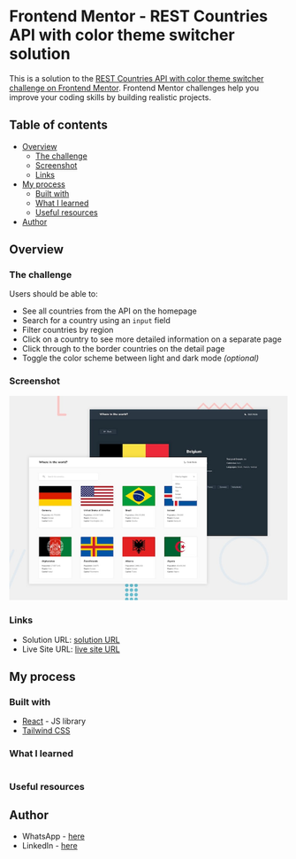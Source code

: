 # Frontend Mentor - REST Countries API with color theme switcher solution

This is a solution to the [REST Countries API with color theme switcher challenge on Frontend Mentor](https://www.frontendmentor.io/challenges/rest-countries-api-with-color-theme-switcher-5cacc469fec04111f7b848ca). Frontend Mentor challenges help you improve your coding skills by building realistic projects. 


## Table of contents

- [Overview](#overview)
  - [The challenge](#the-challenge)
  - [Screenshot](#screenshot)
  - [Links](#links)
- [My process](#my-process)
  - [Built with](#built-with)
  - [What I learned](#what-i-learned)
  - [Useful resources](#useful-resources)
- [Author](#author)


## Overview

### The challenge

Users should be able to:

- See all countries from the API on the homepage
- Search for a country using an `input` field
- Filter countries by region
- Click on a country to see more detailed information on a separate page
- Click through to the border countries on the detail page
- Toggle the color scheme between light and dark mode *(optional)*


### Screenshot

![](./screenshot.jpg)



### Links

- Solution URL: [solution URL](https://github.com/itksweb/rest-countries/)
- Live Site URL: [live site URL](https://rest-countries-rose-alpha.vercel.app/)

## My process

### Built with

- [React](https://reactjs.org/) - JS library
- [Tailwind CSS](https://tailwindcss.com/)


### What I learned


```js

```

### Useful resources




## Author

- WhatsApp - [here](https://wa.me/2348060719978)
- LinkedIn - [here](https://www.linkedin.com/in/kingsleyikpefan)


